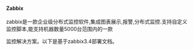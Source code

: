 #### **Zabbix**

zabbix是一款企业级分布式监控软件,集成图表展示,报警,分布式监控.支持自定义监控脚本,能支持机器数量5000台范围内的一款

监控解决方案。以下是基于zabbix3.4部署文档。

